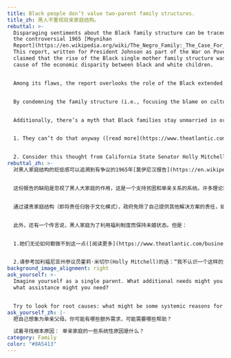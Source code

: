 ```yaml
---
title: Black people don’t value two-parent family structures.
title_zh: 黑人不重视双亲家庭结构。
rebuttal: >-
  Disparaging sentiments about the Black family structure can be traced back to
  the controversial 1965 [Moynihan
  Report](https://en.wikipedia.org/wiki/The_Negro_Family:_The_Case_For_National_Action).
  This report, written for President Johnson as part of the War on Poverty,
  claimed that the rise of the Black single mother family structure was the
  cause of the economic disparity between black and white children.


  Among its flaws, the report overlooks the role of the Black extended family, a support system to cope with poverty and single parenthood. “Many theorists have argued that Moynihan got it backwards: The disadvantaged position of blacks is not the consequence of single-parent families, but rather the cause of them.” \[1]


  By condemning the family structure (i.e., focusing the blame on cultural patterns), the government absolves itself of responsibility to provide other solutions, like parental/child support, education equality, and alternatives to incarceration.


  Additionally, there’s a myth that Black families stay unmarried in order to take advantage of the welfare system. But:


  1. They can’t do that anyway ([read more](https://www.theatlantic.com/business/archive/2014/05/how-welfare-reform-left-single-moms-behind/361964/) about the TANF program)—and in fact, single mothers cannot even use welfare if they want to dedicate time to furthering their education.


  2. Consider this thought from California State Senator Holly Mitchell: “I don’t know a woman — and I don’t think she exists — who would have a baby for the sole purpose of having another $130 a month.”\[2]
rebuttal_zh: >-
  对黑人家庭结构的贬低感可以追溯到有争议的1965年[莫伊尼汉报告](https://en.wikipedia.org/wiki/The_Negro_Family:_The_Case_For_National_Action)。作为反贫困战争的一部分，这份为约翰逊总统撰写的报告声称，黑人单亲母亲家庭结构的上升是造成黑人和白人儿童经济差距的原因。


  这份报告的缺陷是忽视了黑人大家庭的作用，这是一个支持贫困和单亲关系的系统。许多理论家认为莫伊尼汉因果倒置了：黑人的不利地位不是单亲家庭的结果，而是单亲家庭的原因。\[1]


  通过谴责家庭结构（即将责任归咎于文化模式），政府免除了自己提供其他解决方案的责任，如父母/子女支持、教育平等和提供关押监禁的替代方案。


  此外，还有一个传言说，黑人家庭为了利用福利制度而保持未婚状态。但是：


  1.她们无论如何都做不到这一点([阅读更多](https://www.theatlantic.com/business/archive/2014/05/how-welfare-reform-left-single-moms-behind/361964/)关于TANF计划的内容) - 事实上，如果单身母亲想把时间花在自身的进一步教育上，她们甚至一点福利都享受不到。


  2.请参考加利福尼亚州参议员霍莉·米切尔(Holly Mitchell)的话：“我不认识一个这样的女人 - 我也不认为她存在 - 她会为了每月多拿130美元而生孩子。”\[2]
background_image_alignment: right
ask_yourself: >-
  Imagine yourself as a single parent. What additional needs might you have, and
  what assistance might you need?


  Try to look for root causes: what might be some systemic reasons for single parenthood?
ask_yourself_zh: |-
  把自己想象为单亲父母。你可能有哪些额外需求，可能需要哪些帮助？

  试着寻找根本原因： 单亲家庭的一些系统性原因是什么？
category: Family
color: "#8A5413"
---
```

